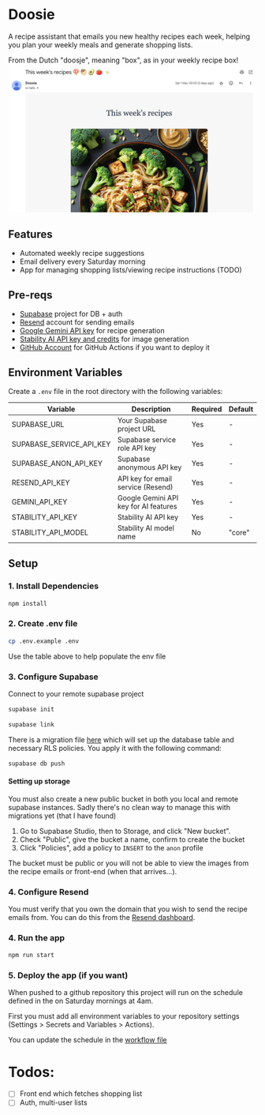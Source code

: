 # Doosie

A recipe assistant that emails you new healthy recipes each week, helping you plan your weekly meals and generate shopping lists.

From the Dutch "doosje", meaning "box", as in your weekly recipe box!
![email preview of tofu noodles](assets/cover.png)

## Features

- Automated weekly recipe suggestions
- Email delivery every Saturday morning
- App for managing shopping lists/viewing recipe instructions (TODO)

## Pre-reqs

- [Supabase](https://supabase.com/) project for DB + auth
- [Resend](https://resend.com/) account for sending emails
- [Google Gemini API key](https://ai.google.dev/gemini-api/docs/quickstart) for recipe generation
- [Stability AI API key and credits](https://stability.ai/api) for image generation
- [GitHub Account](https://github.com/) for GitHub Actions if you want to deploy it

## Environment Variables

Create a `.env` file in the root directory with the following variables:

| Variable                 | Description                           | Required | Default |
| ------------------------ | ------------------------------------- | -------- | ------- |
| SUPABASE_URL             | Your Supabase project URL             | Yes      | -       |
| SUPABASE_SERVICE_API_KEY | Supabase service role API key         | Yes      | -       |
| SUPABASE_ANON_API_KEY    | Supabase anonymous API key            | Yes      | -       |
| RESEND_API_KEY           | API key for email service (Resend)    | Yes      | -       |
| GEMINI_API_KEY           | Google Gemini API key for AI features | Yes      | -       |
| STABILITY_API_KEY        | Stability AI API key                  | Yes      | -       |
| STABILITY_API_MODEL      | Stability AI model name               | No       | "core"  |

## Setup

### 1. Install Dependencies

```bash
npm install
```

### 2. Create .env file

```bash
cp .env.example .env
```

Use the table above to help populate the env file

### 3. Configure Supabase

Connect to your remote supabase project

```bash
supabase init
```

```bash
supabase link
```

There is a migration file [here](supabase/migrations/20250225171720_init.sql) which will set up the database table and necessary RLS policies. You apply it with the following command:

```bash
supabase db push
```

#### Setting up storage

You must also create a new public bucket in both you local and remote supabase instances. Sadly there's no clean way to manage this with migrations yet (that I have found)

1. Go to Supabase Studio, then to Storage, and click "New bucket".
2. Check "Public", give the bucket a name, confirm to create the bucket
3. Click "Policies", add a policy to `INSERT` to the `anon` profile

The bucket must be public or you will not be able to view the images from the recipe emails or front-end (when that arrives...).

### 4. Configure Resend

You must verify that you own the domain that you wish to send the recipe emails from. You can do this from the [Resend dashboard](https://resend.com/domains).

### 4. Run the app

```bash
npm run start
```

### 5. Deploy the app (if you want)

When pushed to a github repository this project will run on the schedule defined in the on Saturday mornings at 4am.

First you must add all environment variables to your repository settings (Settings > Secrets and Variables > Actions).

You can update the schedule in the [workflow file](.github/workflows/schedule.yaml)

# Todos:

- [ ] Front end which fetches shopping list
- [ ] Auth, multi-user lists
